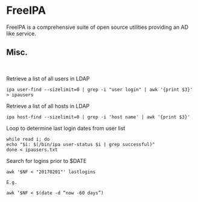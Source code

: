 # FreeIPA

FreeIPA is a comprehensive suite of open source utilities providing an AD like service. 

## Misc.

<br>

Retrieve a list of all users in LDAP

    ipa user-find --sizelimit=0 | grep -i "user login" | awk '{print $3}' > ipausers

Retrieve a list of all hosts in LDAP

    ipa host-find --sizelimit=0 | grep -i 'host name' | awk '{print $3}' 

Loop to determine last login dates from user list

    while read i; do
	echo "$i: $(/bin/ipa user-status $i | grep successful)"
    done < ipausers.txt

Search for logins prior to $DATE

    awk '$NF < "20170201"' lastlogins
    
    E.g.

    awk ‘$NF < $(date -d “now -60 days”)